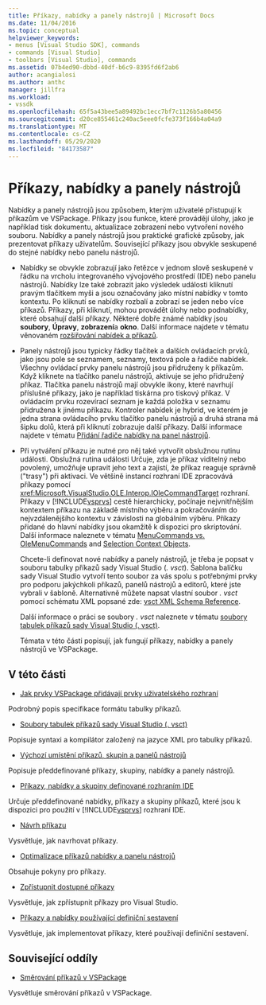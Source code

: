 ```yaml
---
title: Příkazy, nabídky a panely nástrojů | Microsoft Docs
ms.date: 11/04/2016
ms.topic: conceptual
helpviewer_keywords:
- menus [Visual Studio SDK], commands
- commands [Visual Studio]
- toolbars [Visual Studio], commands
ms.assetid: 07b4ed90-dbbd-40df-b6c9-8395fd6f2ab6
author: acangialosi
ms.author: anthc
manager: jillfra
ms.workload:
- vssdk
ms.openlocfilehash: 65f5a43bee5a89492bc1ecc7bf7c1126b5a80456
ms.sourcegitcommit: d20ce855461c240ac5eee0fcfe373f166b4a04a9
ms.translationtype: MT
ms.contentlocale: cs-CZ
ms.lasthandoff: 05/29/2020
ms.locfileid: "84173587"
---
```

# <a name="commands-menus-and-toolbars"></a>Příkazy, nabídky a panely nástrojů
Nabídky a panely nástrojů jsou způsobem, kterým uživatelé přistupují k příkazům ve VSPackage. Příkazy jsou funkce, které provádějí úlohy, jako je například tisk dokumentu, aktualizace zobrazení nebo vytvoření nového souboru. Nabídky a panely nástrojů jsou praktické grafické způsoby, jak prezentovat příkazy uživatelům. Související příkazy jsou obvykle seskupené do stejné nabídky nebo panelu nástrojů.

- Nabídky se obvykle zobrazují jako řetězce v jednom slově seskupené v řádku na vrcholu integrovaného vývojového prostředí (IDE) nebo panelu nástrojů. Nabídky lze také zobrazit jako výsledek události kliknutí pravým tlačítkem myši a jsou označovány jako místní nabídky v tomto kontextu. Po kliknutí se nabídky rozbalí a zobrazí se jeden nebo více příkazů. Příkazy, při kliknutí, mohou provádět úlohy nebo podnabídky, které obsahují další příkazy. Některé dobře známé nabídky jsou **soubory**, **Úpravy**, **zobrazení**a **okno**. Další informace najdete v tématu věnovaném [rozšiřování nabídek a příkazů](../../extensibility/extending-menus-and-commands.md).

- Panely nástrojů jsou typicky řádky tlačítek a dalších ovládacích prvků, jako jsou pole se seznamem, seznamy, textová pole a řadiče nabídek. Všechny ovládací prvky panelu nástrojů jsou přidruženy k příkazům. Když kliknete na tlačítko panelu nástrojů, aktivuje se jeho přidružený příkaz. Tlačítka panelu nástrojů mají obvykle ikony, které navrhují příslušné příkazy, jako je například tiskárna pro tiskový příkaz. V ovládacím prvku rozevírací seznam je každá položka v seznamu přidružena k jinému příkazu. Kontroler nabídek je hybrid, ve kterém je jedna strana ovládacího prvku tlačítko panelu nástrojů a druhá strana má šipku dolů, která při kliknutí zobrazuje další příkazy. Další informace najdete v tématu [Přidání řadiče nabídky na panel nástrojů](../../extensibility/adding-a-menu-controller-to-a-toolbar.md).

- Při vytváření příkazu je nutné pro něj také vytvořit obslužnou rutinu události. Obslužná rutina události Určuje, zda je příkaz viditelný nebo povolený, umožňuje upravit jeho text a zajistí, že příkaz reaguje správně ("trasy") při aktivaci. Ve většině instancí rozhraní IDE zpracovává příkazy pomocí <xref:Microsoft.VisualStudio.OLE.Interop.IOleCommandTarget> rozhraní. Příkazy v [!INCLUDE[vsprvs](../../code-quality/includes/vsprvs_md.md)] cestě hierarchicky, počínaje nejvnitřnějším kontextem příkazu na základě místního výběru a pokračováním do nejvzdálenějšího kontextu v závislosti na globálním výběru. Příkazy přidané do hlavní nabídky jsou okamžitě k dispozici pro skriptování. Další informace naleznete v tématu [MenuCommands vs. OleMenuCommands](/visualstudio/misc/menucommands-vs-olemenucommands?view=vs-2015) and [Selection Context Objects](../../extensibility/internals/selection-context-objects.md).

  Chcete-li definovat nové nabídky a panely nástrojů, je třeba je popsat v souboru tabulky příkazů sady Visual Studio (*. vsct*). Šablona balíčku sady Visual Studio vytvoří tento soubor za vás spolu s potřebnými prvky pro podporu jakýchkoli příkazů, panelů nástrojů a editorů, které jste vybrali v šabloně. Alternativně můžete napsat vlastní soubor *. vsct* pomocí schématu XML popsané zde: [vsct XML Schema Reference](../../extensibility/vsct-xml-schema-reference.md).

  Další informace o práci se soubory *. vsct* naleznete v tématu [soubory tabulek příkazů sady Visual Studio (. vsct)](../../extensibility/internals/visual-studio-command-table-dot-vsct-files.md).

  Témata v této části popisují, jak fungují příkazy, nabídky a panely nástrojů ve VSPackage.

## <a name="in-this-section"></a>V této části
- [Jak prvky VSPackage přidávají prvky uživatelského rozhraní](../../extensibility/internals/how-vspackages-add-user-interface-elements.md)

 Podrobný popis specifikace formátu tabulky příkazů.

- [Soubory tabulek příkazů sady Visual Studio (. vsct)](../../extensibility/internals/visual-studio-command-table-dot-vsct-files.md)

 Popisuje syntaxi a kompilátor založený na jazyce XML pro tabulky příkazů.

- [Výchozí umístění příkazů, skupin a panelů nástrojů](../../extensibility/internals/default-command-group-and-toolbar-placement.md)

 Popisuje předdefinované příkazy, skupiny, nabídky a panely nástrojů.

- [Příkazy, nabídky a skupiny definované rozhraním IDE](../../extensibility/internals/ide-defined-commands-menus-and-groups.md)

 Určuje předdefinované nabídky, příkazy a skupiny příkazů, které jsou k dispozici pro použití v [!INCLUDE[vsprvs](../../code-quality/includes/vsprvs_md.md)] rozhraní IDE.

- [Návrh příkazu](../../extensibility/internals/command-design.md)

 Vysvětluje, jak navrhovat příkazy.

- [Optimalizace příkazů nabídky a panelu nástrojů](../../extensibility/internals/optimizing-menu-and-toolbar-commands.md)

 Obsahuje pokyny pro příkazy.

- [Zpřístupnit dostupné příkazy](../../extensibility/internals/making-commands-available.md)

 Vysvětluje, jak zpřístupnit příkazy pro Visual Studio.

- [Příkazy a nabídky používající definiční sestavení](../../extensibility/internals/commands-and-menus-that-use-interop-assemblies.md)

 Vysvětluje, jak implementovat příkazy, které používají definiční sestavení.

## <a name="related-sections"></a>Související oddíly
- [Směrování příkazů v VSPackage](../../extensibility/internals/command-routing-in-vspackages.md)

 Vysvětluje směrování příkazů v VSPackage.

